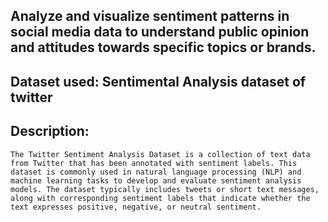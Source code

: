 ## Analyze and visualize sentiment patterns in social media data to understand public opinion and attitudes towards specific topics or brands.

## Dataset used: Sentimental Analysis dataset of twitter

## Description:
` The Twitter Sentiment Analysis Dataset is a collection of text data from Twitter that has been annotated with sentiment labels. This dataset is commonly used in natural language processing (NLP) and machine learning tasks to develop and evaluate sentiment analysis models. The dataset typically includes tweets or short text messages, along with corresponding sentiment labels that indicate whether the text expresses positive, negative, or neutral sentiment. `
